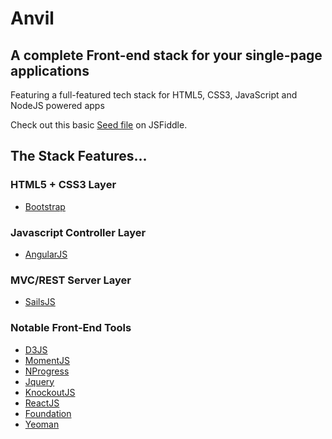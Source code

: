 Anvil
=====

## A complete Front-end stack for your single-page applications

Featuring a full-featured tech stack for HTML5, CSS3, JavaScript and NodeJS powered apps

Check out this basic [Seed file](http://jsfiddle.net/c931y1rk/) on JSFiddle.

## The Stack Features...

### HTML5 + CSS3 Layer
  * [Bootstrap](http://maxcdn.bootstrapcdn.com/bootstrap/3.2.0/css/bootstrap.min.css)

### Javascript Controller Layer
  * [AngularJS](http://ajax.googleapis.com/ajax/libs/angularjs/1.2.23/angular.min.js)

### MVC/REST Server Layer
  * [SailsJS](http://sailsjs.org/#/)

### Notable Front-End Tools
  * [D3JS](http:////cdnjs.cloudflare.com/ajax/libs/d3/3.4.11/d3.min.js)
  * [MomentJS](http://cdnjs.cloudflare.com/ajax/libs/moment.js/2.8.2/moment.min.js)
  * [NProgress](http://cdnjs.cloudflare.com/ajax/libs/nprogress/0.1.3/nprogress.min.js)
  * [Jquery](http:///cdnjs.cloudflare.com/ajax/libs/jquery/2.1.1/jquery.min.js)
  * [KnockoutJS](http://cdnjs.cloudflare.com/ajax/libs/knockout/3.2.0/knockout-min.js)
  * [ReactJS](http://cdnjs.cloudflare.com/ajax/libs/react/0.11.1/react.min.js)
  * [Foundation](http://cdnjs.cloudflare.com/ajax/libs/foundation/5.3.3/css/foundation.min.css)
  * [Yeoman](http://yeoman.io/)
